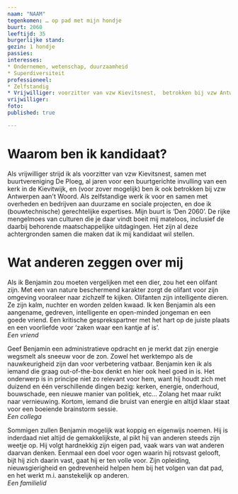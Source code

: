 ```yaml
---
naam: "NAAM"
tegenkomen: … op pad met mijn hondje
buurt: 2060
leeftijd: 35
burgerlijke stand:
gezin: 1 hondje
passies:
interesses: 
* Ondernemen, wetenschap, duurzaamheid
* Superdiversiteit
professioneel:
* Zelfstandig
* Vrijwilliger: voorzitter van vzw Kievitsnest,  betrokken bij vzw Antwerpen aan't Woord
vrijwilliger:
foto:
published: true

---
```

# Waarom ben ik kandidaat?
Als vrijwilliger strijd ik als voorzitter van vzw Kievitsnest, samen met buurtvereniging De Ploeg, al jaren voor een buurtgerichte invulling van een kerk in de Kievitwijk, en (voor zover mogelijk) ben ik ook betrokken bij vzw Antwerpen aan't Woord. Als zelfstandige werk ik voor en samen met overheden en bedrijven aan duurzame en sociale projecten, en doe ik (bouwtechnische) gerechtelijke expertises. Mijn buurt is ‘Den 2060’. De rijke mengelmoes van culturen die je daar vindt boeit mij mateloos, inclusief de daarbij behorende maatschappelijke uitdagingen. Het zijn al deze achtergronden samen die maken dat ik mij kandidaat wil stellen.


# Wat anderen zeggen over mij
Als ik Benjamin zou moeten vergelijken met een dier, zou het een olifant zijn. Met een van nature beschermend karakter zorgt de olifant voor zijn omgeving vooraleer naar zichzelf te kijken. Olifanten zijn intelligente dieren. Ze zijn kalm, nuchter en worden zelden kwaad. Ik ken Benjamin als een aangename, gedreven, intelligente en open-minded jongeman en een goede vriend. Een kritische gesprekspartner met het hart op de juiste plaats en een voorliefde voor ‘zaken waar een kantje af is’.  
_Een vriend_


Geef Benjamin een administratieve opdracht en je merkt dat zijn energie wegsmelt als sneeuw voor de zon. Zowel het werktempo als de nauwkeurigheid zijn dan voor verbetering vatbaar. Benjamin ken ik als iemand die graag out-of-the-box denkt en hier ook heel goed in is. Het onderwerp is in principe niet zo relevant voor hem, want hij houdt zich met duizend en één verschillende dingen bezig: kerken, energie, onderhoud, bouwschade, een nieuwe manier van politiek, etc... Zolang het maar ruikt naar vernieuwing. Kortom, iemand die bruist van energie en altijd klaar staat voor een boeiende brainstorm sessie.  
_Een collega_


Sommigen zullen Benjamin mogelijk wat koppig en eigenwijs noemen. Hij is inderdaad niet altijd de gemakkelijkste, al pikt hij van anderen steeds zijn weetje op. Hij volgt hardnekkig zijn eigen pad, vaak wars van wat anderen daarvan denken. Eenmaal een doel voor ogen waarin hij rotsvast gelooft, bijt hij zich daarin vast, gaat hij er ten volle voor. Zijn opleiding, nieuwsgierigheid en gedrevenheid helpen hem bij het volgen van dat pad, en het werkt m.i. aanstekelijk op anderen.  
_Een familielid_




